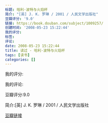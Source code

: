 ```yaml
---
标题: 哈利·波特与火焰杯
简介: "[英] J. K. 罗琳 / 2001 / 人民文学出版社"
豆瓣评分: '9.0'
链接: https://book.douban.com/subject/1009257/
创建时间: '2008-05-23 15:22:44'
我的评分:
标签:
评论:
date: 2008-05-23 15:22:44
title: 读过 - 哈利·波特与火焰杯
tags: [读书]
categories: []
---
```


我的评分:

我的评论:

豆瓣评分:9.0

简介:[英] J. K. 罗琳 / 2001 / 人民文学出版社

[豆瓣链接](https://book.douban.com/subject/1009257/)

